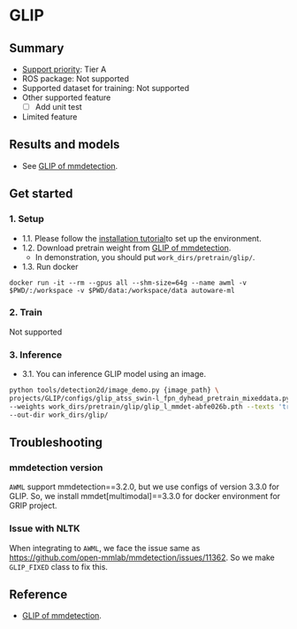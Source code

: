 # GLIP
## Summary

- [Support priority](https://github.com/tier4/AWML/blob/main/docs/design/autoware_ml_design.md#support-priority): Tier A
- ROS package: Not supported
- Supported dataset for training: Not supported
- Other supported feature
  - [ ] Add unit test
- Limited feature

## Results and models

- See [GLIP of mmdetection](https://github.com/open-mmlab/mmdetection/tree/main/configs/glip/README.md).

## Get started
### 1. Setup

- 1.1. Please follow the [installation tutorial](/docs/tutorial/tutorial_detection_3d.md)to set up the environment.
- 1.2. Download pretrain weight from [GLIP of mmdetection](https://github.com/open-mmlab/mmdetection/tree/main/configs/glip/README.md).
  - In demonstration, you should put `work_dirs/pretrain/glip/`.
- 1.3. Run docker

```
docker run -it --rm --gpus all --shm-size=64g --name awml -v $PWD/:/workspace -v $PWD/data:/workspace/data autoware-ml
```

### 2. Train

Not supported

### 3. Inference

- 3.1. You can inference GLIP model using an image.

```sh
python tools/detection2d/image_demo.py {image_path} \
projects/GLIP/configs/glip_atss_swin-l_fpn_dyhead_pretrain_mixeddata.py \
--weights work_dirs/pretrain/glip/glip_l_mmdet-abfe026b.pth --texts 'traffic cone. car' \
--out-dir work_dirs/glip/
```

## Troubleshooting
### mmdetection version

`AWML` support mmdetection==3.2.0, but we use configs of version 3.3.0 for GLIP.
So, we install mmdet[multimodal]==3.3.0 for docker environment for GRIP project.

### Issue with NLTK

When integrating to `AWML`, we face the issue same as https://github.com/open-mmlab/mmdetection/issues/11362.
So we make `GLIP_FIXED` class to fix this.

## Reference

- [GLIP of mmdetection](https://github.com/open-mmlab/mmdetection/tree/main/configs/glip/README.md).
